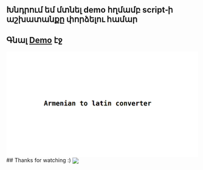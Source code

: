 ## Խնդրում եմ մտնել demo հղմամբ script֊ի աշխատանքը փորձելու համար
## Գնալ [Demo](http://arthdev.epizy.com/) էջ
<img src="latin.png" align="center" /> 
## Thanks for watching :)
<img src="https://mir-s3-cdn-cf.behance.net/project_modules/max_1200/ae3d0e47586621.587ef44b4f74a.gif" align="center" />
